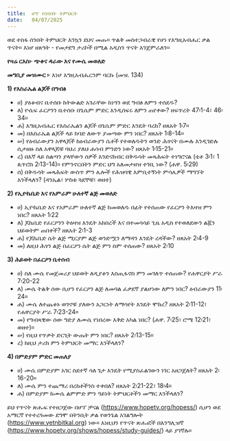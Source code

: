 ```yaml
---
title:  ሆፕ የሰንበት ትምህርት
date:   04/07/2025
---
```


ወደ ተስፋ ሰንበት ትምህርት እንኳን ደህና መጡ። ጥልቅ መስተጋብራዊ የሆነ የእግዚአብሔር ቃል ጥናት። እነሆ ዘጸዓት - የመታደግ ታሪኮች በሚል አዲስን ጥናት እንጀምራለን።

**የዛሬ ርእስ፦ ጭቆና ዳራው እና የሙሴ መወለድ**

**መግቢያ መዝሙር ፦** እነሆ እግዚአብሔርንም ባርኩ (መዝ. 134)

**1) የእስራኤል ልጆች በግብፅ**

- ሀ) ያዕቆብና ቤተሰቡ ከትውልድ አገራቸው ከነዓን ወደ ግብፅ ለምን ተሰደዱ?
- ለ) ዮሴፍ ፈርዖንን ቤተሰቡ በጌሴም ምድር እንዲሰፍሩ ለምን ጠየቀው? ዘፍጥረት 47፡1-4፣ 46፡34።
- ሐ) እግዚአብሔር የእስራኤልን ልጆች በጌሴም ምድር እንዴት ባረከ? ዘጸአት 1፡7።
- መ) በእስራኤል ልጆች ላይ ከባድ ለውጥ ያመጣው ምን ነበር? ዘጸአት 1፡8-14።
- ሠ) የዕብራውያን አዋላጆች ከዕብራውያን ሴቶች የተወለዱትን ወንድ ሕፃናት በሙሉ እንዲገድሉ ሲታዘዙ ስለ አዋላጆቹ ባህሪ ያለህ ሐሳብ ምንድን ነው? ዘጸአት 1፡15-21።
- ረ) በእኛ ላይ ስልጣን ያላቸውን ሰዎች እንድናከብር በቅዱሳት መጻሕፍት ተነግሮናል (ቲቶ 3፡1፣ 1 ጴጥሮስ 2፡13-14)። የምንኖርበትን ምድር ህግ አለመታዘዝ ተገቢ ነው? (ሐዋ. 5፡29)
- ሰ) በቅዱሳት መጻሕፍት ውስጥ ምን ሌሎች የሕዝባዊ እምቢተኝነት ምሳሌዎች ማግኘት እንችላለን? (ዳንኤል፣ ሦስቱ ጓደኞቹ፣ ወዘተ)

**2) የኢዮኬቤድ እና የአምራም ሁለተኛ ልጅ መወለድ**

- ሀ) ኢዮኬቤድ እና የአምራም ሁለተኛ ልጅ ከመወለዱ በፊት የተሰጠው የፈርዖን ትእዛዝ ምን ነበር? ዘጸአት 1፡22
- ለ) ጆኬቤድ የፈርዖንን ትዕዛዝ እንዴት አከበረች እና በተመሳሳይ ጊዜ አዲስ የተወለደውን ልጇን ህይወትም ጠበቀች? ዘጸአት 2፡1-3
- ሐ) የጆኬቤድ ሴት ልጅ ሚርያም ልጅ ወንድሟን ለማዳን እንዴት ረዳችው? ዘጸአት 2፡4-9
- መ) ለዚህ ሕፃን ልጅ በፈርዖን ሴት ልጅ ምን ስም ተሰጠው? ዘጸአት 2፡10

**3) ሕይወት በፈርዖን ቤተሰብ**

- ሀ) ስለ ሙሴ የመጀመሪያ ህይወት ለዲያቆን እስጢፋኖስ ምን መገለጥ ተሰጠው? የሐዋርያት ሥራ 7፡20-22
- ለ) ሙሴ ትልቅ ሰው ሲሆን የፈርዖን ልጅ ለመባል ፈቃደኛ ያልሆነው ለምን ነበር? ዕብራውያን 11፡24።
- ሐ) ሙሴ ለተጨቆኑ ወገኖቹ ያለውን አጋርነት ለማሳየት እንዴት ሞከረ? ዘጸአት 2፡11-12፣ የሐዋርያት ሥራ 7፡23-24።
- መ) የግብጻዊው ሰው ግድያ ለሙሴ የነበረው እቅድ አካል ነበር? (ሐዋ. 7፡25፣ ሮሜ 12፡21፣ ወዘተ)።
- ሠ) የዚህ የጥቃት ድርጊት ውጤት ምን ነበር? ዘጸአት 2፡13-15።
- ረ) ከዚህ ታሪክ ምን ትምህርት መማር እንችላለን?

**4) በምድያም ምድር መጠለያ**

- ሀ) ሙሴ በምድያም አገር ስደተኛ ሳለ ጌታ እንዴት የሚያስፈልገውን ነገር አዘጋጀለት? ዘጸአት 2፡16-20።
- ለ) ሙሴ ምን ተጨማሪ በረከቶችንስ ተቀበለ? ዘጸአት 2፡21-22፣ 18፡4።
- ሐ) በምድያም ከሙሴ ልምምድ ምን ዓይነት ትምህርቶችን መማር እንችላለን?

ይህ የጥናት ጽሑፍ የተዘጋጀው በሆፕ ቻናል (https://www.hopetv.org/hopess/) ሲሆን ወደ አማርኛ የተተረጎመው ደግሞ በትንቢት ቃል የወንጌል አገልግሎት (https://www.yetnbitkal.org) ነው። እነዚህን የጥናት ጽሑፎች በእንግሊዝኛ (https://www.hopetv.org/shows/hopess/study-guides/) ላይ ያገኛሉ።
